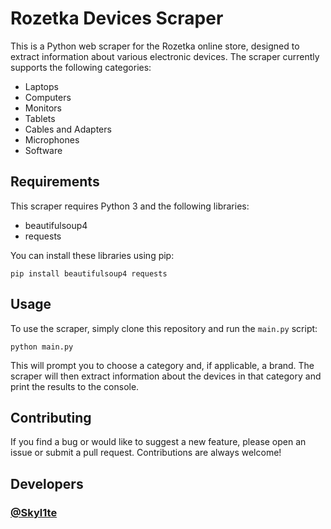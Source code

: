 <h1>Rozetka Devices Scraper</h1>
<p>This is a Python web scraper for the Rozetka online store, designed to extract information about various electronic devices. The scraper currently supports the following categories:</p>

<ul>
  <li>Laptops</li>
  <li>Computers</li>
  <li>Monitors</li>
  <li>Tablets</li>
  <li>Cables and Adapters</li>
  <li>Microphones</li>
  <li>Software</li>
</ul>

<h2>Requirements</h2>
<p>This scraper requires Python 3 and the following libraries:</p>

<ul>
  <li>beautifulsoup4</li>
  <li>requests</li>
</ul>

<p>You can install these libraries using pip:</p>

<pre><code>pip install beautifulsoup4 requests
</code></pre>

<h2>Usage</h2>
<p>To use the scraper, simply clone this repository and run the <code>main.py</code> script:</p>

<pre><code>python main.py
</code></pre>

<p>This will prompt you to choose a category and, if applicable, a brand. The scraper will then extract information about the devices in that category and print the results to the console.</p>

<h2>Contributing</h2>
<p>If you find a bug or would like to suggest a new feature, please open an issue or submit a pull request. Contributions are always welcome!</p>

<h2>Developers</h2>
<h3><a href="https://github.com/Skyl1te">@Skyl1te</a></h3>
